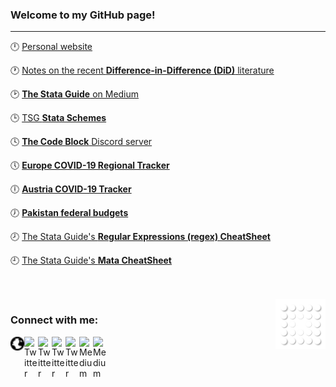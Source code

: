 ### Welcome to my GitHub page!

---

:clock12: [Personal website](https://asjadnaqvi.github.io/)

:clock1: [Notes on the recent **Difference-in-Difference (DiD)** literature](https://asjadnaqvi.github.io/DiD/)

:clock2: [**The Stata Guide** on Medium](https://medium.com/the-stata-guide)

:clock3: [TSG **Stata Schemes**](https://github.com/asjadnaqvi/Stata-schemes)

:clock4: [**The Code Block** Discord server](https://discord.gg/qpHZtX6Xkk)

:clock5: [**Europe COVID-19 Regional Tracker**](https://github.com/asjadnaqvi/COVID19-European-Regional-Tracker)

:clock6: [**Austria COVID-19 Tracker**](https://github.com/asjadnaqvi/Austria-COVID-19-Tracker)

:clock7: [**Pakistan federal budgets**](https://asjadnaqvi.github.io/Pakistan-national-budgets/)

:clock8: [The Stata Guide's **Regular Expressions (regex) CheatSheet**](https://github.com/asjadnaqvi/The-Stata-Guide/blob/master/Stata_regex_cheatsheet_v1.pdf)

:clock9: [The Stata Guide's **Mata CheatSheet**](https://github.com/asjadnaqvi/The-Stata-Guide/blob/master/MATA_cheatsheet_v3.pdf)


<br />
<br />

 <img align="right" alt="GIF" src="bubbles.gif" width="80"/>


### Connect with me:



[<img align="left" alt="Website" width="22px" src="https://raw.githubusercontent.com/iconic/open-iconic/master/svg/globe.svg" />][website]
[<img align="left" alt="Twitter" width="22px" src="https://cdn.jsdelivr.net/npm/simple-icons@v5/icons/linkedin.svg" />][linkedin]
[<img align="left" alt="Twitter" width="22px" src="https://cdn.jsdelivr.net/npm/simple-icons@v5/icons/researchgate.svg" />][researchgate]
[<img align="left" alt="Twitter" width="22px" src="https://cdn.jsdelivr.net/npm/simple-icons@v5/icons/googlescholar.svg" />][googlescholar]
[<img align="left" alt="Twitter" width="22px" src="https://cdn.jsdelivr.net/npm/simple-icons@v5/icons/twitter.svg" />][twitter]
[<img align="left" alt="Medium"  width="22px" src="https://cdn.jsdelivr.net/npm/simple-icons@v5/icons/medium.svg" />][medium]
[<img align="left" alt="Medium"  width="22px" src="https://cdn.jsdelivr.net/npm/simple-icons@v5/icons/discord.svg" />][discord]


[website]: https://asjadnaqvi.github.io/
[twitter]: https://twitter.com/AsjadNaqvi
[medium]: https://medium.com/the-stata-guide
[discord]: https://discord.gg/qpHZtX6Xkk
[linkedin]:https://www.linkedin.com/in/asjad-naqvi-phd-9a539512/
[researchgate]: https://www.researchgate.net/profile/Asjad-Naqvi-2
[googlescholar]: https://scholar.google.com/citations?user=oWGGVpYAAAAJ&hl=en

  
<br />



<!--- ![GitHub stats](https://github-readme-stats.vercel.app/api?username=asjadnaqvi&show_icons=true&hide=prs,issues&hide_title=true)  --->

<!--- <img align="left" src="https://github-readme-stats.vercel.app/api/top-langs/?username=asjadnaqvi&layout=compact&hide=batchfile" alt="asjadnaqvi" /> --->


 <!---*1: Mathematics is the language of nature. 2: Everything around us can be represented and understood through numbers. 3: If you graph the numbers of any system, patterns emerge. (Pi, 1998)* --->


